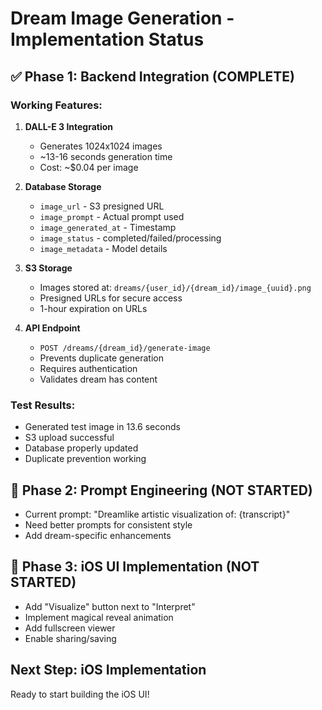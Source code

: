 # Dream Image Generation - Implementation Status

## ✅ Phase 1: Backend Integration (COMPLETE)

### Working Features:
1. **DALL-E 3 Integration**
   - Generates 1024x1024 images
   - ~13-16 seconds generation time
   - Cost: ~$0.04 per image

2. **Database Storage**
   - `image_url` - S3 presigned URL
   - `image_prompt` - Actual prompt used
   - `image_generated_at` - Timestamp
   - `image_status` - completed/failed/processing
   - `image_metadata` - Model details

3. **S3 Storage**
   - Images stored at: `dreams/{user_id}/{dream_id}/image_{uuid}.png`
   - Presigned URLs for secure access
   - 1-hour expiration on URLs

4. **API Endpoint**
   - `POST /dreams/{dream_id}/generate-image`
   - Prevents duplicate generation
   - Requires authentication
   - Validates dream has content

### Test Results:
- Generated test image in 13.6 seconds
- S3 upload successful
- Database properly updated
- Duplicate prevention working

## 🚧 Phase 2: Prompt Engineering (NOT STARTED)
- Current prompt: "Dreamlike artistic visualization of: {transcript}"
- Need better prompts for consistent style
- Add dream-specific enhancements

## 🚧 Phase 3: iOS UI Implementation (NOT STARTED)
- Add "Visualize" button next to "Interpret"
- Implement magical reveal animation
- Add fullscreen viewer
- Enable sharing/saving

## Next Step: iOS Implementation
Ready to start building the iOS UI!